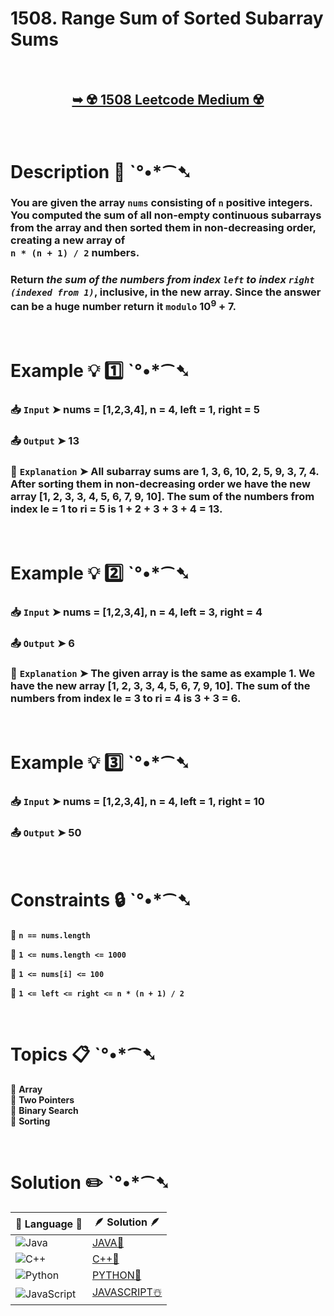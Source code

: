 # 1508. Range Sum of Sorted Subarray Sums

</br>

<h2 align="center"> 

<a href="https://leetcode.com/problems/range-sum-of-sorted-subarray-sums/description/?envType=daily-question&envId=2024-08-04"><strong>➥ ☢️ 1508 Leetcode Medium ☢️ </strong></a>
</h2>

</br>

# Description 📜 ˋ°•*⁀➷

### You are given the array `nums` consisting of `n` positive integers. You computed the sum of all non-empty continuous subarrays from the array and then sorted them in non-decreasing order, creating a new array of </br> `n * (n + 1) / 2` numbers.

### Return *the sum of the numbers from index `left` to index `right` `(indexed from 1)`*, inclusive, in the new array. Since the answer can be a huge number return it `modulo` 10<sup>9</sup> + 7.

</br>

# Example 💡 1️⃣ ˋ°•*⁀➷

  ### 📥 `Input`  ➤  nums = [1,2,3,4], n = 4, left = 1, right = 5

  ### 📤 `Output`  ➤ 13 

  ### 🔦 `Explanation`  ➤ All subarray sums are 1, 3, 6, 10, 2, 5, 9, 3, 7, 4. After sorting them in non-decreasing order we have the new array [1, 2, 3, 3, 4, 5, 6, 7, 9, 10]. The sum of the numbers from index le = 1 to ri = 5 is 1 + 2 + 3 + 3 + 4 = 13. 

</br>

# Example 💡 2️⃣ ˋ°•*⁀➷

  ### 📥 `Input` ➤ nums = [1,2,3,4], n = 4, left = 3, right = 4

  ### 📤 `Output`  ➤ 6

  ### 🔦 `Explanation` ➤ The given array is the same as example 1. We have the new array [1, 2, 3, 3, 4, 5, 6, 7, 9, 10]. The sum of the numbers from index le = 3 to ri = 4 is 3 + 3 = 6.


</br>

# Example 💡 3️⃣ ˋ°•*⁀➷

  ### 📥 `Input` ➤  nums = [1,2,3,4], n = 4, left = 1, right = 10

  ### 📤 `Output`  ➤ 50

</br>

# Constraints 🔒 ˋ°•*⁀➷

🔹 **`n == nums.length`** </br>

🔹 **`1 <= nums.length <= 1000`** </br>

🔹 **`1 <= nums[i] <= 100`** </br>

🔹 **`1 <= left <= right <= n * (n + 1) / 2`** </br>

</br>

# Topics 📋 ˋ°•*⁀➷

🔸 **Array**  </br>
🔸 **Two Pointers**  </br>
🔸 **Binary Search**  </br>
🔸 **Sorting**  </br>

</br>

# Solution ✏️ ˋ°•*⁀➷

| 📒 Language 📒  | 🪶 Solution 🪶 |
| ------------- | ------------- |
|  ![Java](https://img.shields.io/badge/java-%23ED8B00.svg?style=for-the-badge&logo=openjdk&logoColor=white)  | [JAVA🍁](https://github.com/Prakhar-002/LEETCODE/blob/main/%F0%9F%93%9C%20Daily%20Challange%20%F0%9F%92%A1/08%20August%20%F0%9F%8F%B5%EF%B8%8F%202024/04%20-%2008%20-%202024%20---%201508.%20Range%20Sum%20of%20Sorted%20Subarray%20Sums%20%E2%98%83%EF%B8%8F%20%F0%9F%8D%81%20%F0%9F%8D%B0%20%F0%9F%8E%B2/%F0%9F%8D%81JAVA-1508-RangeSumOfSortedSubarraySums.java) |
|  ![C++](https://img.shields.io/badge/c++-%2300599C.svg?style=for-the-badge&logo=c%2B%2B&logoColor=white)  | [C++🎲](https://github.com/Prakhar-002/LEETCODE/blob/main/%F0%9F%93%9C%20Daily%20Challange%20%F0%9F%92%A1/08%20August%20%F0%9F%8F%B5%EF%B8%8F%202024/04%20-%2008%20-%202024%20---%201508.%20Range%20Sum%20of%20Sorted%20Subarray%20Sums%20%E2%98%83%EF%B8%8F%20%F0%9F%8D%81%20%F0%9F%8D%B0%20%F0%9F%8E%B2/%F0%9F%8E%B2CPP-1508-RangeSumOfSortedSubarraySums.cpp)  |
|  ![Python](https://img.shields.io/badge/python-3670A0?style=for-the-badge&logo=python&logoColor=ffdd54)    | [PYTHON🍰](https://github.com/Prakhar-002/LEETCODE/blob/main/%F0%9F%93%9C%20Daily%20Challange%20%F0%9F%92%A1/08%20August%20%F0%9F%8F%B5%EF%B8%8F%202024/04%20-%2008%20-%202024%20---%201508.%20Range%20Sum%20of%20Sorted%20Subarray%20Sums%20%E2%98%83%EF%B8%8F%20%F0%9F%8D%81%20%F0%9F%8D%B0%20%F0%9F%8E%B2/%F0%9F%8D%B0PYTHON-1508-RangeSumOfSortedSubarraySums.py) |
| ![JavaScript](https://img.shields.io/badge/javascript-%23323330.svg?style=for-the-badge&logo=javascript&logoColor=%23F7DF1E)   | [JAVASCRIPT☃️](https://github.com/Prakhar-002/LEETCODE/blob/main/%F0%9F%93%9C%20Daily%20Challange%20%F0%9F%92%A1/08%20August%20%F0%9F%8F%B5%EF%B8%8F%202024/04%20-%2008%20-%202024%20---%201508.%20Range%20Sum%20of%20Sorted%20Subarray%20Sums%20%E2%98%83%EF%B8%8F%20%F0%9F%8D%81%20%F0%9F%8D%B0%20%F0%9F%8E%B2/%E2%98%83%EF%B8%8FJAVASCRIPT-1508-RangeSumOfSortedSubarraySums.js) |

